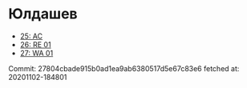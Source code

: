 # Юлдашев
- [25: AC](25.md)
- [26: RE 01](26.md)
- [27: WA 01](27.md)

Commit: 27804cbade915b0ad1ea9ab6380517d5e67c83e6
 fetched at: 20201102-184801

